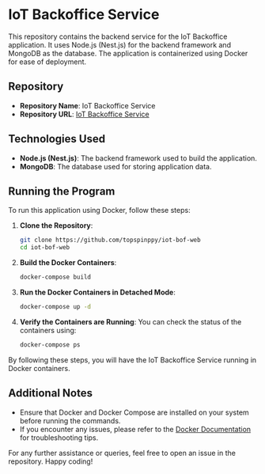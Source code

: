 # IoT Backoffice Service

This repository contains the backend service for the IoT Backoffice application. It uses Node.js (Nest.js) for the backend framework and MongoDB as the database. The application is containerized using Docker for ease of deployment.

## Repository

- **Repository Name**: IoT Backoffice Service
- **Repository URL**: [IoT Backoffice Service](https://github.com/topspinppy/iot-bof-web)

## Technologies Used

- **Node.js (Nest.js)**: The backend framework used to build the application.
- **MongoDB**: The database used for storing application data.

## Running the Program

To run this application using Docker, follow these steps:

1. **Clone the Repository**:
    ```sh
    git clone https://github.com/topspinppy/iot-bof-web
    cd iot-bof-web
    ```

2. **Build the Docker Containers**:
    ```sh
    docker-compose build
    ```

3. **Run the Docker Containers in Detached Mode**:
    ```sh
    docker-compose up -d
    ```

4. **Verify the Containers are Running**:
    You can check the status of the containers using:
    ```sh
    docker-compose ps
    ```

By following these steps, you will have the IoT Backoffice Service running in Docker containers.

## Additional Notes

- Ensure that Docker and Docker Compose are installed on your system before running the commands.
- If you encounter any issues, please refer to the [Docker Documentation](https://docs.docker.com/) for troubleshooting tips.

For any further assistance or queries, feel free to open an issue in the repository. Happy coding!